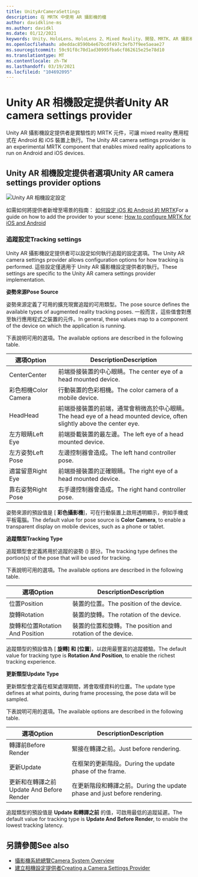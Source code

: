 ```yaml
---
title: UnityArCameraSettings
description: 在 MRTK 中使用 AR 攝影機的檔
author: davidkline-ms
ms.author: davidkl
ms.date: 01/12/2021
keywords: Unity、HoloLens、HoloLens 2、Mixed Reality、開發、MRTK、AR 攝影機、
ms.openlocfilehash: a0eddac8590b4e67bcdf497c3efb7f9ee5aeae27
ms.sourcegitcommit: 59c91f8c70d1ad30995fba6cf862615e25e78d10
ms.translationtype: MT
ms.contentlocale: zh-TW
ms.lasthandoff: 03/19/2021
ms.locfileid: "104692095"
---
```

# <a name="unity-ar-camera-settings-provider"></a><span data-ttu-id="de507-104">Unity AR 相機設定提供者</span><span class="sxs-lookup"><span data-stu-id="de507-104">Unity AR camera settings provider</span></span>

<span data-ttu-id="de507-105">Unity AR 攝影機設定提供者是實驗性的 MRTK 元件，可讓 mixed reality 應用程式在 Android 和 iOS 裝置上執行。</span><span class="sxs-lookup"><span data-stu-id="de507-105">The Unity AR camera settings provider is an experimental MRTK component that enables mixed reality applications to run on Android and iOS devices.</span></span>

## <a name="unity-ar-camera-settings-provider-options"></a><span data-ttu-id="de507-106">Unity AR 相機設定提供者選項</span><span class="sxs-lookup"><span data-stu-id="de507-106">Unity AR camera settings provider options</span></span>

![Unity AR 相機設定設定](../Images/CameraSystem/UnityArSettingsConfiguration.png)

<span data-ttu-id="de507-108">如需如何將提供者新增至場景的指南： [如何設定 iOS 和 Android 的 MRTK](../CrossPlatform/UsingARFoundation.md)</span><span class="sxs-lookup"><span data-stu-id="de507-108">For a guide on how to add the provider to your scene: [How to configure MRTK for iOS and Android](../CrossPlatform/UsingARFoundation.md)</span></span>

### <a name="tracking-settings"></a><span data-ttu-id="de507-109">追蹤設定</span><span class="sxs-lookup"><span data-stu-id="de507-109">Tracking settings</span></span>

<span data-ttu-id="de507-110">Unity AR 攝影機設定提供者可以設定如何執行追蹤的設定選項。</span><span class="sxs-lookup"><span data-stu-id="de507-110">The Unity AR camera settings provider allows configuration options for how tracking is performed.</span></span> <span data-ttu-id="de507-111">這些設定僅適用于 Unity AR 攝影機設定提供者的執行。</span><span class="sxs-lookup"><span data-stu-id="de507-111">These settings are specific to the Unity AR camera settings provider implementation.</span></span>

<span data-ttu-id="de507-112">**姿勢來源**</span><span class="sxs-lookup"><span data-stu-id="de507-112">**Pose Source**</span></span>

<span data-ttu-id="de507-113">姿勢來源定義了可用的擴充現實追蹤的可用類型。</span><span class="sxs-lookup"><span data-stu-id="de507-113">The pose source defines the available types of augmented reality tracking poses.</span></span> <span data-ttu-id="de507-114">一般而言，這些值會對應至執行應用程式之裝置的元件。</span><span class="sxs-lookup"><span data-stu-id="de507-114">In general, these values map to a component of the device on which the application is running.</span></span>

<span data-ttu-id="de507-115">下表說明可用的選項。</span><span class="sxs-lookup"><span data-stu-id="de507-115">The available options are described in the following table.</span></span>

| <span data-ttu-id="de507-116">選項</span><span class="sxs-lookup"><span data-stu-id="de507-116">Option</span></span> | <span data-ttu-id="de507-117">Description</span><span class="sxs-lookup"><span data-stu-id="de507-117">Description</span></span> |
| --- | --- |
| <span data-ttu-id="de507-118">Center</span><span class="sxs-lookup"><span data-stu-id="de507-118">Center</span></span> | <span data-ttu-id="de507-119">前端掛接裝置的中心眼睛。</span><span class="sxs-lookup"><span data-stu-id="de507-119">The center eye of a head mounted device.</span></span> |
| <span data-ttu-id="de507-120">彩色相機</span><span class="sxs-lookup"><span data-stu-id="de507-120">Color Camera</span></span> | <span data-ttu-id="de507-121">行動裝置的色彩相機。</span><span class="sxs-lookup"><span data-stu-id="de507-121">The color camera of a mobile device.</span></span> |
| <span data-ttu-id="de507-122">Head</span><span class="sxs-lookup"><span data-stu-id="de507-122">Head</span></span> | <span data-ttu-id="de507-123">前端掛接裝置的前端，通常會稍微高於中心眼睛。</span><span class="sxs-lookup"><span data-stu-id="de507-123">The head eye of a head mounted device, often slightly above the center eye.</span></span> |
| <span data-ttu-id="de507-124">左方眼睛</span><span class="sxs-lookup"><span data-stu-id="de507-124">Left Eye</span></span> | <span data-ttu-id="de507-125">前端掛載裝置的最左邊。</span><span class="sxs-lookup"><span data-stu-id="de507-125">The left eye of a head mounted device.</span></span> |
| <span data-ttu-id="de507-126">左方姿勢</span><span class="sxs-lookup"><span data-stu-id="de507-126">Left Pose</span></span> | <span data-ttu-id="de507-127">左邊控制器會造成。</span><span class="sxs-lookup"><span data-stu-id="de507-127">The left hand controller pose.</span></span> |
| <span data-ttu-id="de507-128">適當留意</span><span class="sxs-lookup"><span data-stu-id="de507-128">Right Eye</span></span> | <span data-ttu-id="de507-129">前端掛接裝置的正確眼睛。</span><span class="sxs-lookup"><span data-stu-id="de507-129">The right eye of a head mounted device.</span></span> |
| <span data-ttu-id="de507-130">靠右姿勢</span><span class="sxs-lookup"><span data-stu-id="de507-130">Right Pose</span></span> | <span data-ttu-id="de507-131">右手邊控制器會造成。</span><span class="sxs-lookup"><span data-stu-id="de507-131">The right hand controller pose.</span></span> |

<span data-ttu-id="de507-132">姿勢來源的預設值是 [ **彩色攝影機**]，可在行動裝置上啟用透明顯示，例如手機或平板電腦。</span><span class="sxs-lookup"><span data-stu-id="de507-132">The default value for pose source is **Color Camera**, to enable a transparent display on mobile devices, such as a phone or tablet.</span></span>

<span data-ttu-id="de507-133">**追蹤類型**</span><span class="sxs-lookup"><span data-stu-id="de507-133">**Tracking Type**</span></span>

<span data-ttu-id="de507-134">追蹤類型會定義將用於追蹤的姿勢 () 部分。</span><span class="sxs-lookup"><span data-stu-id="de507-134">The tracking type defines the portion(s) of the pose that will be used for tracking.</span></span>

<span data-ttu-id="de507-135">下表說明可用的選項。</span><span class="sxs-lookup"><span data-stu-id="de507-135">The available options are described in the following table.</span></span>

| <span data-ttu-id="de507-136">選項</span><span class="sxs-lookup"><span data-stu-id="de507-136">Option</span></span> | <span data-ttu-id="de507-137">Description</span><span class="sxs-lookup"><span data-stu-id="de507-137">Description</span></span> |
| --- | --- |
| <span data-ttu-id="de507-138">位置</span><span class="sxs-lookup"><span data-stu-id="de507-138">Position</span></span> | <span data-ttu-id="de507-139">裝置的位置。</span><span class="sxs-lookup"><span data-stu-id="de507-139">The position of the device.</span></span> |
| <span data-ttu-id="de507-140">旋轉</span><span class="sxs-lookup"><span data-stu-id="de507-140">Rotation</span></span> | <span data-ttu-id="de507-141">裝置的旋轉。</span><span class="sxs-lookup"><span data-stu-id="de507-141">The rotation of the device.</span></span> |
| <span data-ttu-id="de507-142">旋轉和位置</span><span class="sxs-lookup"><span data-stu-id="de507-142">Rotation And Position</span></span> | <span data-ttu-id="de507-143">裝置的位置和旋轉。</span><span class="sxs-lookup"><span data-stu-id="de507-143">The position and rotation of the device.</span></span> |

<span data-ttu-id="de507-144">追蹤類型的預設值為 [ **旋轉] 和 [位置**]，以啟用最豐富的追蹤體驗。</span><span class="sxs-lookup"><span data-stu-id="de507-144">The default value for tracking type is **Rotation And Position**, to enable the richest tracking experience.</span></span>

<span data-ttu-id="de507-145">**更新類型**</span><span class="sxs-lookup"><span data-stu-id="de507-145">**Update Type**</span></span>

<span data-ttu-id="de507-146">更新類型會定義在框架處理期間，將會取樣資料的位置。</span><span class="sxs-lookup"><span data-stu-id="de507-146">The update type defines at what points, during frame processing, the pose data will be sampled.</span></span>

<span data-ttu-id="de507-147">下表說明可用的選項。</span><span class="sxs-lookup"><span data-stu-id="de507-147">The available options are described in the following table.</span></span>

| <span data-ttu-id="de507-148">選項</span><span class="sxs-lookup"><span data-stu-id="de507-148">Option</span></span> | <span data-ttu-id="de507-149">Description</span><span class="sxs-lookup"><span data-stu-id="de507-149">Description</span></span> |
| --- | --- |
| <span data-ttu-id="de507-150">轉譯前</span><span class="sxs-lookup"><span data-stu-id="de507-150">Before Render</span></span> | <span data-ttu-id="de507-151">緊接在轉譯之前。</span><span class="sxs-lookup"><span data-stu-id="de507-151">Just before rendering.</span></span> |
| <span data-ttu-id="de507-152">更新</span><span class="sxs-lookup"><span data-stu-id="de507-152">Update</span></span> | <span data-ttu-id="de507-153">在框架的更新階段。</span><span class="sxs-lookup"><span data-stu-id="de507-153">During the update phase of the frame.</span></span> |
| <span data-ttu-id="de507-154">更新和在轉譯之前</span><span class="sxs-lookup"><span data-stu-id="de507-154">Update And Before Render</span></span> | <span data-ttu-id="de507-155">在更新階段和轉譯之前。</span><span class="sxs-lookup"><span data-stu-id="de507-155">During the update phase and just before rendering.</span></span> |

<span data-ttu-id="de507-156">追蹤類型的預設值是 **Update 和轉譯之前** 的值，可啟用最低的追蹤延遲。</span><span class="sxs-lookup"><span data-stu-id="de507-156">The default value for tracking type is **Update And Before Render**, to enable the lowest tracking latency.</span></span>

## <a name="see-also"></a><span data-ttu-id="de507-157">另請參閱</span><span class="sxs-lookup"><span data-stu-id="de507-157">See also</span></span>

- [<span data-ttu-id="de507-158">攝影機系統總覽</span><span class="sxs-lookup"><span data-stu-id="de507-158">Camera System Overview</span></span>](CameraSystemOverview.md)
- [<span data-ttu-id="de507-159">建立相機設定提供者</span><span class="sxs-lookup"><span data-stu-id="de507-159">Creating a Camera Settings Provider</span></span>](CreateSettingsProvider.md)
